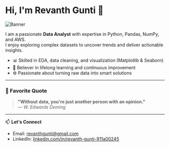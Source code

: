 # Hi, I'm Revanth Gunti 👋

![Banner](https:)

I am a passionate **Data Analyst** with expertise in Python, Pandas, NumPy, and AWS.  
I enjoy exploring complex datasets to uncover trends and deliver actionable insights.

- 📊 Skilled in EDA, data cleaning, and visualization (Matplotlib & Seaborn)  
- 🧠 Believer in lifelong learning and continuous improvement  
- ⚙️ Passionate about turning raw data into smart solutions  

---

### 💬 Favorite Quote

> **"Without data, you're just another person with an opinion."**  
> — *W. Edwards Deming*

---

📫 **Let's Connect**  
- Email: revanthgunti@gmail.com  
- LinkedIn: [linkedin.com/in/revanth-gunti-911a00245](https://www.linkedin.com/in/revanth-gunti-911a00245/)
